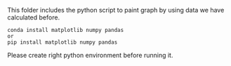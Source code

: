This folder includes the python script to paint graph by using data we have calculated before.

```
conda install matplotlib numpy pandas
or
pip install matplotlib numpy pandas
```

Please create right python environment before running it.
